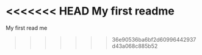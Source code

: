 <<<<<<< HEAD
My first readme
=======
My first read me
>>>>>>> 36e90536ba6bf2d60996442937d43a068c885b52
